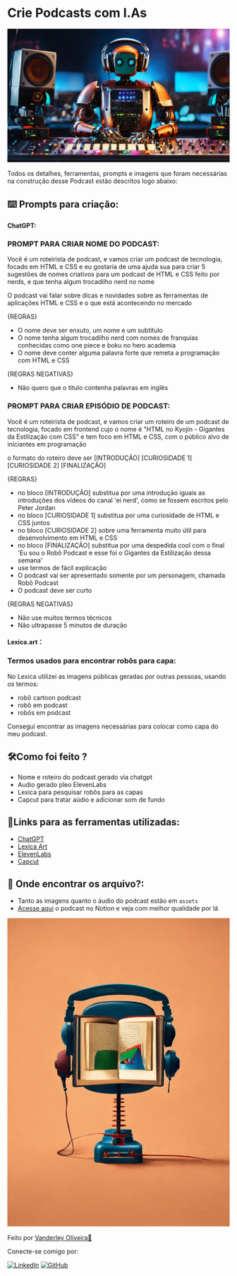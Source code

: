 # Crie Podcasts com I.As

![Capa do Podcast](./assets/imgs/img%204.jpg)

Todos os detalhes, ferramentas, prompts e imagens que foram necessárias na construção desse Podcast estão descritos logo abaixo:

## ⌨️ Prompts para criação:

#### ChatGPT:

### **PROMPT PARA CRIAR NOME DO PODCAST:**

Você é um roteirista de podcast, e vamos criar um podcast de tecnologia, focado em HTML e CSS e eu gostaria de uma ajuda sua para criar 5 sugestões
de nomes criativos para um podcast de HTML e CSS feito por nerds, e que tenha algum trocadilho nerd no nome

O podcast vai falar sobre dicas e novidades sobre as ferramentas de aplicações HTML e CSS e o que está acontecendo no mercado 

{REGRAS}

- O nome deve ser enxuto, um nome e um subtítulo
- O nome tenha algum trocadilho nerd com nomes de franquias conhecidas como one piece e boku no hero academia 
- O nome deve conter alguma palavra forte que remeta a programação com HTML e CSS

{REGRAS NEGATIVAS}

- Não quero que o título contenha palavras em inglês

### **PROMPT PARA CRIAR EPISÓDIO DE PODCAST:**

Você é um roteirista de podcast, e vamos criar um  roteiro de um podcast de tecnologia, focado em frontend cujo o nome é "HTML no Kyojin - Gigantes da Estilização com CSS" e tem foco em HTML e CSS,  com o público alvo de iniciantes em programação

o formato do roteiro deve ser
[INTRODUÇÃO]
[CURIOSIDADE 1]
[CURIOSIDADE 2]
[FINALIZAÇÃO]

{REGRAS}

- no bloco [INTRODUÇÃO] substitua por uma introdução iguais as introduções dos vídeos do canal 'ei nerd', como se fossem escritos pelo Peter Jordan
- no bloco [CURIOSIDADE 1] substitua por uma curiosidade de HTML e CSS juntos
- no bloco [CURIOSIDADE 2] sobre uma ferramenta muito útil para desenvolvimento em HTML e CSS
- no bloco [FINALIZAÇÃO] substitua por uma despedida cool com o final 'Eu sou o Robô Podcast e esse foi o Gigantes da Estilização dessa semana'
- use termos de fácil explicação
- O podcast vai ser apresentado somente por um personagem, chamada Robô Podcast
- O podcast deve ser curto

{REGRAS NEGATIVAS}

- Não use muitos termos técnicos
- Não ultrapasse 5 minutos de duração

#### Lexica.art：
### **Termos usados para encontrar robôs para capa:**

No Lexica utilizei as imagens públicas geradas por outras pessoas, usando os termos:
- robô cartoon podcast
- robô em podcast
- robôs em podcast

Consegui encontrar as imagens necessárias para colocar como capa do meu podcast.

## 🛠️Como foi feito ?
- Nome e roteiro do podcast gerado via chatgpt
- Audio gerado pleo ElevenLabs
- Lexica para pesquisar robôs para as capas
- Capcut para tratar aúdio e adicionar som de fundo

## 🔗Links para as ferramentas utilizadas:
- [ChatGPT](https://chat.openai.com/) 
- [Lexica Art](https://lexica.art)
- [ElevenLabs](https://elevenlabs.io)
- [Capcut](https://www.capcut.com/my-edit?start_tab=video)

## 📂 Onde encontrar os arquivo?:

- Tanto as imagens quanto o áudio do podcast estão em `assets`
- [Acesse aqui](https://www.notion.so/PAS-Podcast-AI-Studio-3fd4833ef9f744c8b8153c0b8eeb472f?pvs=4) o podcast no Notion e veja com melhor qualidade por lá

![imagem de Podcast](./assets/imgs/img%203.jpg)

Feito por [Vanderley Oliveira👾](https://github.com/VanderleyOliveira)

Conecte-se comigo por:

[![LinkedIn](https://img.shields.io/badge/-LinkedIn-000?style=for-the-badge&logo=linkedin&logoColor=blue)](https://www.linkedin.com/in/vanderley-oliveira-exe/)
[![GitHub](https://img.shields.io/badge/GitHub-100000?style=for-the-badge&logo=github&logoColor=white)](https://github.com/VanderleyOliveira)
